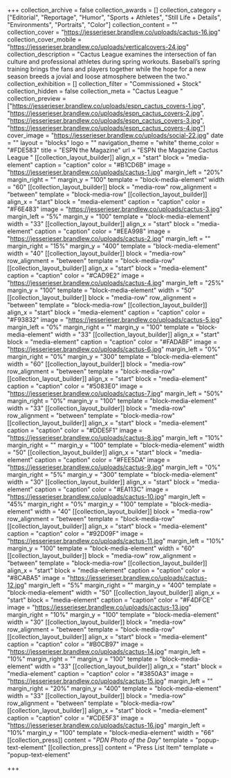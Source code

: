 +++
collection_archive = false
collection_awards = []
collection_category = ["Editorial", "Reportage", "Humor", "Sports + Athletes", "Still Life + Details", "Environments", "Portraits", "Color"]
collection_content = ""
collection_cover = "https://jesserieser.brandlew.co/uploads/cactus-16.jpg"
collection_cover_mobile = "https://jesserieser.brandlew.co/uploads/verticalcovers-24.jpg"
collection_description = "Cactus League examines the intersection of fan culture and professional athletes during spring workouts. Baseball’s spring training brings the fans and players together while the hope for a new season breeds a jovial and loose atmosphere between the two."
collection_exhibition = []
collection_filter = "Commissioned + Stock"
collection_hidden = false
collection_meta = "Cactus League "
collection_preview = ["https://jesserieser.brandlew.co/uploads/espn_cactus_covers-1.jpg", "https://jesserieser.brandlew.co/uploads/espn_cactus_covers-2.jpg", "https://jesserieser.brandlew.co/uploads/espn_cactus_covers-3.jpg", "https://jesserieser.brandlew.co/uploads/espn_cactus_covers-4.jpg"]
cover_image = "https://jesserieser.brandlew.co/uploads/social-22.jpg"
date = ""
layout = "blocks"
logo = ""
navigation_theme = "white"
theme_color = "#FDE583"
title = "ESPN the Magazine"
url = "ESPN the Magazine Cactus League "
[[collection_layout_builder]]
align_x = "start"
block = "media-element"
caption = "caption"
color = "#B1CD6B"
image = "https://jesserieser.brandlew.co/uploads/cactus-1.jpg"
margin_left = "20%"
margin_right = ""
margin_y = "100"
template = "block-media-element"
width = "60"
[[collection_layout_builder]]
block = "media-row"
row_alignment = "between"
template = "block-media-row"
[[collection_layout_builder]]
align_x = "start"
block = "media-element"
caption = "caption"
color = "#F6E483"
image = "https://jesserieser.brandlew.co/uploads/cactus-3.jpg"
margin_left = "5%"
margin_y = "100"
template = "block-media-element"
width = "33"
[[collection_layout_builder]]
align_x = "start"
block = "media-element"
caption = "caption"
color = "#EEA998"
image = "https://jesserieser.brandlew.co/uploads/cactus-2.jpg"
margin_left = ""
margin_right = "15%"
margin_y = "400"
template = "block-media-element"
width = "40"
[[collection_layout_builder]]
block = "media-row"
row_alignment = "between"
template = "block-media-row"
[[collection_layout_builder]]
align_x = "start"
block = "media-element"
caption = "caption"
color = "#CAD9E2"
image = "https://jesserieser.brandlew.co/uploads/cactus-4.jpg"
margin_left = "25%"
margin_y = "100"
template = "block-media-element"
width = "50"
[[collection_layout_builder]]
block = "media-row"
row_alignment = "between"
template = "block-media-row"
[[collection_layout_builder]]
align_x = "start"
block = "media-element"
caption = "caption"
color = "#F93832"
image = "https://jesserieser.brandlew.co/uploads/cactus-5.jpg"
margin_left = "0%"
margin_right = ""
margin_y = "100"
template = "block-media-element"
width = "33"
[[collection_layout_builder]]
align_x = "start"
block = "media-element"
caption = "caption"
color = "#FADABF"
image = "https://jesserieser.brandlew.co/uploads/cactus-6.jpg"
margin_left = "0%"
margin_right = "0%"
margin_y = "300"
template = "block-media-element"
width = "60"
[[collection_layout_builder]]
block = "media-row"
row_alignment = "between"
template = "block-media-row"
[[collection_layout_builder]]
align_x = "start"
block = "media-element"
caption = "caption"
color = "#5083E0"
image = "https://jesserieser.brandlew.co/uploads/cactus-7.jpg"
margin_left = "50%"
margin_right = "0%"
margin_y = "100"
template = "block-media-element"
width = "33"
[[collection_layout_builder]]
block = "media-row"
row_alignment = "between"
template = "block-media-row"
[[collection_layout_builder]]
align_x = "start"
block = "media-element"
caption = "caption"
color = "#DDE5F1"
image = "https://jesserieser.brandlew.co/uploads/cactus-8.jpg"
margin_left = "10%"
margin_right = ""
margin_y = "100"
template = "block-media-element"
width = "50"
[[collection_layout_builder]]
align_x = "start"
block = "media-element"
caption = "caption"
color = "#FEE5DA"
image = "https://jesserieser.brandlew.co/uploads/cactus-9.jpg"
margin_left = "0%"
margin_right = "5%"
margin_y = "300"
template = "block-media-element"
width = "30"
[[collection_layout_builder]]
align_x = "start"
block = "media-element"
caption = "caption"
color = "#EA113C"
image = "https://jesserieser.brandlew.co/uploads/cactus-10.jpg"
margin_left = "45%"
margin_right = "0%"
margin_y = "100"
template = "block-media-element"
width = "40"
[[collection_layout_builder]]
block = "media-row"
row_alignment = "between"
template = "block-media-row"
[[collection_layout_builder]]
align_x = "start"
block = "media-element"
caption = "caption"
color = "#92D09F"
image = "https://jesserieser.brandlew.co/uploads/cactus-11.jpg"
margin_left = "10%"
margin_y = "100"
template = "block-media-element"
width = "60"
[[collection_layout_builder]]
block = "media-row"
row_alignment = "between"
template = "block-media-row"
[[collection_layout_builder]]
align_x = "start"
block = "media-element"
caption = "caption"
color = "#8CABA5"
image = "https://jesserieser.brandlew.co/uploads/cactus-12.jpg"
margin_left = "5%"
margin_right = ""
margin_y = "400"
template = "block-media-element"
width = "50"
[[collection_layout_builder]]
align_x = "start"
block = "media-element"
caption = "caption"
color = "#F4DFCE"
image = "https://jesserieser.brandlew.co/uploads/cactus-13.jpg"
margin_right = "10%"
margin_y = "100"
template = "block-media-element"
width = "30"
[[collection_layout_builder]]
block = "media-row"
row_alignment = "between"
template = "block-media-row"
[[collection_layout_builder]]
align_x = "start"
block = "media-element"
caption = "caption"
color = "#B0CB97"
image = "https://jesserieser.brandlew.co/uploads/cactus-14.jpg"
margin_left = "10%"
margin_right = ""
margin_y = "100"
template = "block-media-element"
width = "33"
[[collection_layout_builder]]
align_x = "start"
block = "media-element"
caption = "caption"
color = "#3850A3"
image = "https://jesserieser.brandlew.co/uploads/cactus-15.jpg"
margin_left = ""
margin_right = "20%"
margin_y = "400"
template = "block-media-element"
width = "33"
[[collection_layout_builder]]
block = "media-row"
row_alignment = "between"
template = "block-media-row"
[[collection_layout_builder]]
align_x = "start"
block = "media-element"
caption = "caption"
color = "#CDE5F3"
image = "https://jesserieser.brandlew.co/uploads/cactus-16.jpg"
margin_left = "10%"
margin_y = "100"
template = "block-media-element"
width = "66"
[[collection_press]]
content = "_PDN Photo of the Day_"
template = "popup-text-element"
[[collection_press]]
content = "Press List Item"
template = "popup-text-element"

+++

